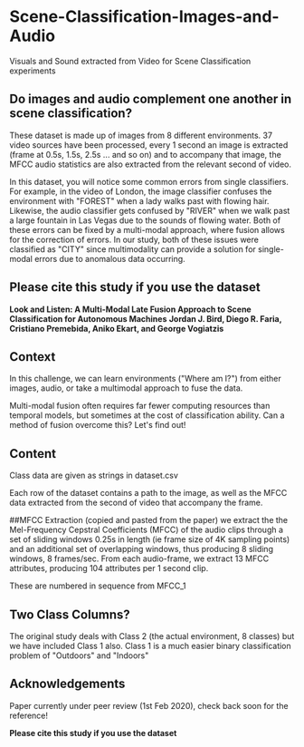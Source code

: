 # Scene-Classification-Images-and-Audio
Visuals and Sound extracted from Video for Scene Classification experiments



## Do images and audio complement one another in scene classification?

These dataset is made up of images from 8 different environments. 37 video sources have been processed, every 1 second an image is extracted (frame at 0.5s, 1.5s, 2.5s ... and so on) and to accompany that image, the MFCC audio statistics are also extracted from the relevant second of video. 

In this dataset, you will notice some common errors from single classifiers. For example, in the video of London, the image classifier confuses the environment with "FOREST" when a lady walks past with flowing hair. Likewise, the audio classifier gets confused by "RIVER" when we walk past a large fountain in Las Vegas due to the sounds of flowing water. Both of these errors can be fixed by a multi-modal approach, where fusion allows for the correction of errors. In our study, both of these issues were classified as "CITY" since multimodality can provide a solution for single-modal errors due to anomalous data occurring.


## Please cite this study if you use the dataset

**Look and Listen: A Multi-Modal Late Fusion Approach to Scene Classification for Autonomous Machines**
**Jordan J. Bird, Diego R. Faria, Cristiano Premebida, Aniko Ekart, and George Vogiatzis**

## Context
In this challenge, we can learn environments ("Where am I?") from either images, audio, or take a multimodal approach to fuse the data.

Multi-modal fusion often requires far fewer computing resources than temporal models, but sometimes at the cost of classification ability. Can a method of fusion overcome this? Let's find out!

## Content
Class data are given as strings in dataset.csv

Each row of the dataset contains a path to the image, as well as the MFCC data extracted from the second of video that accompany the frame.

##MFCC Extraction
(copied and pasted from the paper)
we extract the the Mel-Frequency Cepstral Coefficients (MFCC) of the audio clips through a set of sliding windows 0.25s in length (ie frame size of 4K sampling points) and an additional set of overlapping windows, thus producing 8 sliding windows, 8 frames/sec. From each audio-frame, we extract 13 MFCC attributes, producing 104 attributes per 1 second clip.

These are numbered in sequence from MFCC_1

## Two Class Columns?
The original study deals with Class 2 (the actual environment, 8 classes) but we have included Class 1 also. Class 1 is a much easier binary classification problem of "Outdoors" and "Indoors"


## Acknowledgements

Paper currently under peer review (1st Feb 2020), check back soon for the reference!

**Please cite this study if you use the dataset**
